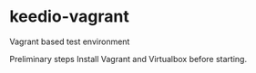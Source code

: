 # keedio-vagrant
Vagrant based test environment


Preliminary steps
Install Vagrant and Virtualbox before starting. 
